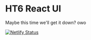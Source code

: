 # HT6 React UI

Maybe this time we'll get it down? owo

[![Netlify Status](https://api.netlify.com/api/v1/badges/6d6f6bed-7c6b-4be7-903a-e70566f1f626/deploy-status)](https://app.netlify.com/sites/ht6-ui/deploys)
